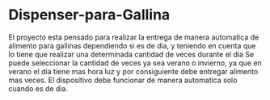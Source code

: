 # Dispenser-para-Gallina
El proyecto esta pensado para realizar la entrega de manera automatica de alimento para gallinas dependiendo
si es de dia, y teniendo en cuenta que lo tiene que realizar una determinada cantidad de veces durante el dia
Se puede seleccionar la cantidad de veces ya sea verano o invierno, ya que en verano el dia tiene mas hora luz y por consiguiente 
debe entregar alimento mas veces. 
El dispositivo debe funcionar de manera automatica solo cuando es de dia.
